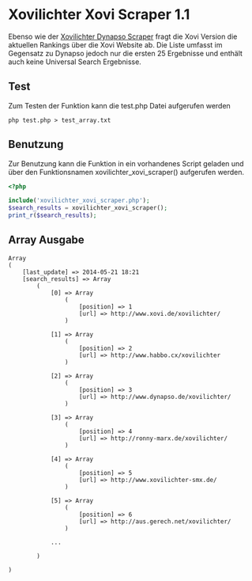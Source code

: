 # Xovilichter Xovi Scraper 1.1

Ebenso wie der [Xovilichter Dynapso Scraper](https://github.com/xovilichter/dynapso) fragt die Xovi Version die aktuellen Rankings über die Xovi Website ab. Die Liste umfasst im Gegensatz zu Dynapso jedoch nur die ersten 25 Ergebnisse und enthält auch keine Universal Search Ergebnisse.

## Test

Zum Testen der Funktion kann die test.php Datei aufgerufen werden

```no-highlight
php test.php > test_array.txt
```

## Benutzung

Zur Benutzung kann die Funktion in ein vorhandenes Script geladen und über den Funktionsnamen xovilichter_xovi_scraper() aufgerufen werden.

```php
<?php 

include('xovilichter_xovi_scraper.php');
$search_results = xovilichter_xovi_scraper();
print_r($search_results);
```

## Array Ausgabe

```no-highlight
Array
(
    [last_update] => 2014-05-21 18:21
    [search_results] => Array
        (
            [0] => Array
                (
                    [position] => 1
                    [url] => http://www.xovi.de/xovilichter/
                )

            [1] => Array
                (
                    [position] => 2
                    [url] => http://www.habbo.cx/xovilichter
                )

            [2] => Array
                (
                    [position] => 3
                    [url] => http://www.dynapso.de/xovilichter/
                )

            [3] => Array
                (
                    [position] => 4
                    [url] => http://ronny-marx.de/xovilichter/
                )

            [4] => Array
                (
                    [position] => 5
                    [url] => http://www.xovilichter-smx.de/
                )

            [5] => Array
                (
                    [position] => 6
                    [url] => http://aus.gerech.net/xovilichter/
                )
                
            ...

        )

)
```